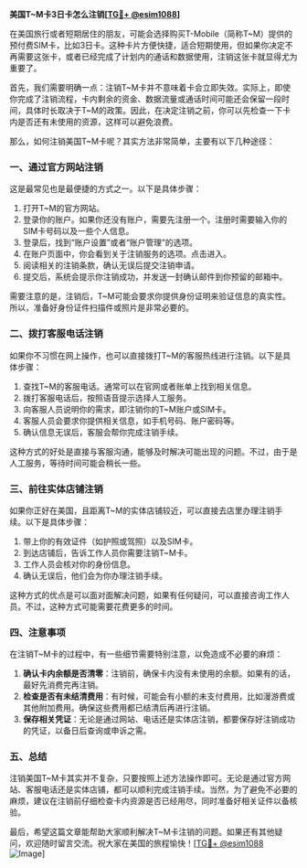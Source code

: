 **美国T~M卡3日卡怎么注销[[TG💪+ @esim1088](https://t.me/s/esim1088)]**

在美国旅行或者短期居住的朋友，可能会选择购买T-Mobile（简称T~M）提供的预付费SIM卡，比如3日卡。这种卡片方便快捷，适合短期使用，但如果你决定不再需要这张卡，或者已经完成了计划内的通话和数据使用，注销这张卡就显得尤为重要了。

首先，我们需要明确一点：注销T~M卡并不意味着卡会立即失效。实际上，即使你完成了注销流程，卡内剩余的资金、数据流量或通话时间可能还会保留一段时间，具体时长取决于T~M的政策。因此，在决定注销之前，你可以先检查一下卡内是否还有未使用的资源，这样可以避免浪费。

那么，如何注销美国T~M卡呢？其实方法非常简单，主要有以下几种途径：

### **一、通过官方网站注销**
这是最常见也是最便捷的方式之一。以下是具体步骤：
1. 打开T~M的官方网站。
2. 登录你的账户。如果你还没有账户，需要先注册一个。注册时需要输入你的SIM卡号码以及一些个人信息。
3. 登录后，找到“账户设置”或者“账户管理”的选项。
4. 在账户页面中，你会看到关于注销服务的选项。点击进入。
5. 阅读相关的注销条款，确认无误后提交注销申请。
6. 提交后，系统会提示你注销成功，并发送一封确认邮件到你预留的邮箱中。

需要注意的是，注销后，T~M可能会要求你提供身份证明来验证信息的真实性。所以，准备好身份证件扫描件或照片是非常必要的。

### **二、拨打客服电话注销**
如果你不习惯在网上操作，也可以直接拨打T~M的客服热线进行注销。以下是具体步骤：
1. 查找T~M的客服电话。通常可以在官网或者账单上找到相关信息。
2. 拨打客服电话后，按照语音提示选择人工服务。
3. 向客服人员说明你的需求，即注销你的T~M账户或SIM卡。
4. 客服人员会要求你提供相关信息，如手机号码、账户密码等。
5. 确认信息无误后，客服会帮你完成注销手续。

这种方式的好处是直接与客服沟通，能够及时解决可能出现的问题。不过，由于是人工服务，等待时间可能会稍长一些。

### **三、前往实体店铺注销**
如果你正好在美国，且距离T~M的实体店铺较近，可以直接去店里办理注销手续。以下是具体步骤：
1. 带上你的有效证件（如护照或驾照）以及SIM卡。
2. 到达店铺后，告诉工作人员你需要注销T~M卡。
3. 工作人员会核对你的身份信息。
4. 确认无误后，他们会为你办理注销手续。

这种方式的优点是可以面对面解决问题，如果有任何疑问，可以直接咨询工作人员。不过，这种方式可能需要花费更多的时间。

### **四、注意事项**
在注销T~M卡的过程中，有一些细节需要特别注意，以免造成不必要的麻烦：
1. **确认卡内余额是否清零**：注销前，确保卡内没有未使用的余额。如果有的话，最好先消费完再注销。
2. **检查是否有未结清费用**：有时候，可能会有小额的未支付费用，比如漫游费或其他附加费用。确保这些费用都已结清后再进行注销。
3. **保存相关凭证**：无论是通过网站、电话还是实体店注销，都要保存好注销成功的凭证，以备日后查询或申诉之需。

### **五、总结**
注销美国T~M卡其实并不复杂，只要按照上述方法操作即可。无论是通过官方网站、客服电话还是实体店铺，都可以顺利完成注销手续。当然，为了避免不必要的麻烦，建议在注销前仔细检查卡内资源是否已经用尽，同时准备好相关证件以备核验。

最后，希望这篇文章能帮助大家顺利解决T~M卡注销的问题。如果还有其他疑问，欢迎随时留言交流。祝大家在美国的旅程愉快！[[TG💪+ @esim1088](https://t.me/s/esim1088) ![Image](https://i.postimg.cc/4NQfJmqS/Snipaste-2025-05-13-00-14-12.png)]
